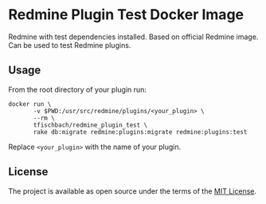 # Redmine Plugin Test Docker Image

Redmine with test dependencies installed. Based on official Redmine
image. Can be used to test Redmine plugins.

## Usage

From the root directory of your plugin run:

```
docker run \
       -v $PWD:/usr/src/redmine/plugins/<your_plugin> \
       --rm \
       tfischbach/redmine_plugin_test \
       rake db:migrate redmine:plugins:migrate redmine:plugins:test
```

Replace `<your_plugin>` with the name of your plugin.

## License

The project is available as open source under the terms of the
[MIT License](http://opensource.org/licenses/MIT).
